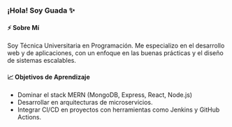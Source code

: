 ### ¡Hola! Soy Guada ✨

#### ⚡ Sobre Mí

Soy Técnica Universitaria en Programación. Me especializo en el desarrollo web y de aplicaciones, con un enfoque en las buenas prácticas y el diseño de sistemas escalables. 

#### 📈 Objetivos de Aprendizaje

- Dominar el stack MERN (MongoDB, Express, React, Node.js)
- Desarrollar en arquitecturas de microservicios.
- Integrar CI/CD en proyectos con herramientas como Jenkins y GitHub Actions.
